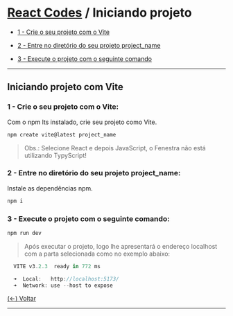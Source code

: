 # [React Codes](https://github.com/systemboys/React_Codes "React Codes") / Iniciando projeto

- [1 - Crie o seu projeto com o Vite](https://github.com/systemboys/React_Codes/tree/main/Iniciando%20projeto#1---crie-o-seu-projeto-com-o-vite "1 - Crie o seu projeto com o Vite")

- [2 - Entre no diretório do seu projeto project_name](https://github.com/systemboys/React_Codes/tree/main/Iniciando%20projeto#2---entre-no-diret%C3%B3rio-do-seu-projeto-project_name "2 - Entre no diretório do seu projeto project_name")

- [3 - Execute o projeto com o seguinte comando](https://github.com/systemboys/React_Codes/tree/main/Iniciando%20projeto#3---execute-o-projeto-com-o-seguinte-comando "3 - Execute o projeto com o seguinte comando")

------------

## Iniciando projeto com Vite

### 1 - Crie o seu projeto com o Vite:

Com o npm lts instalado, crie seu projeto como Vite.

```javascript
npm create vite@latest project_name
```

> Obs.: Selecione React e depois JavaScript, o Fenestra não está utilizando TypyScript!

### 2 - Entre no diretório do seu projeto project_name:

Instale as dependências npm.

```javascript
npm i
```

### 3 - Execute o projeto com o seguinte comando:

```javascript
npm run dev
```

> Após executar o projeto, logo lhe apresentará o endereço localhost com a parta selecionada como no exemplo abaixo:

```javascript
  VITE v3.2.3  ready in 772 ms

  ➜  Local:   http://localhost:5173/
  ➜  Network: use --host to expose
```

[(&larr;) Voltar](https://github.com/systemboys/React_Codes "Voltar ao Sumário")

------------

